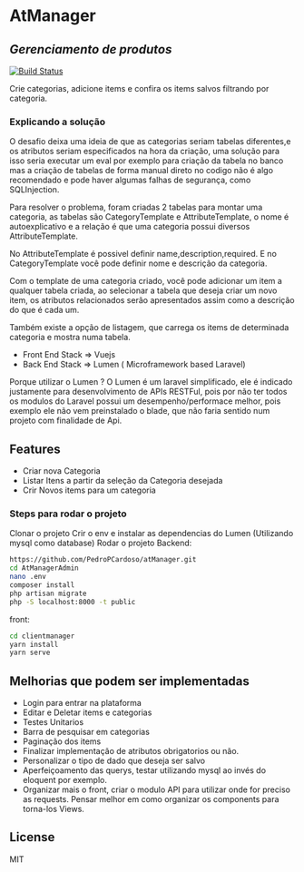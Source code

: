 # AtManager
## _Gerenciamento de produtos_


[![Build Status](https://travis-ci.org/joemccann/dillinger.svg?branch=master)](https://travis-ci.org/joemccann/dillinger)


Crie categorias, adicione items e confira os items salvos filtrando por categoria.

### Explicando a solução

O desafio deixa uma ideia de que as categorias seriam tabelas diferentes,e os atributos seriam especificados na hora da criação, uma solução para isso seria executar um eval por exemplo para criação da tabela no banco mas a criação de tabelas de forma manual direto no codigo não é algo recomendado e pode haver algumas falhas de segurança, como SQLInjection.

Para resolver o problema, foram criadas 2 tabelas para montar uma categoria, as tabelas são CategoryTemplate e AttributeTemplate, o nome é autoexplicativo e a relação é que uma categoria possui diversos AttributeTemplate.

No AttributeTemplate é possivel definir name,description,required. E no CategoryTemplate você pode definir nome e descrição da categoria.

Com o template de uma categoria criado, você pode adicionar um item a qualquer tabela criada, ao selecionar a tabela que deseja criar um novo item, os atributos relacionados serão apresentados assim como a descrição do que é cada um.

Também existe a opção de listagem, que carrega os items de determinada categoria e mostra numa tabela.


- Front End Stack => Vuejs
- Back End Stack => Lumen ( Microframework based Laravel)

Porque utilizar o Lumen ? 
O Lumen é um laravel simplificado, ele é indicado justamente para desenvolvimento de APIs RESTFul, pois por não ter todos os modulos do Laravel possui um desempenho/performace melhor, pois exemplo ele não vem preinstalado o blade, que não faria sentido num projeto com finalidade de Api.


## Features

- Criar nova Categoria
- Listar Itens a partir da seleção da Categoria desejada
- Crir Novos items para um categoria

### Steps para rodar o projeto
Clonar o projeto
Crir o env e instalar as dependencias do Lumen (Utilizando mysql como database)
Rodar o projeto
Backend:
```sh
https://github.com/PedroPCardoso/atManager.git
cd AtManagerAdmin
nano .env
composer install
php artisan migrate
php -S localhost:8000 -t public   
```
front:
```sh
cd clientmanager
yarn install
yarn serve
```

## Melhorias que podem ser implementadas

- Login para entrar na plataforma
- Editar e Deletar items e categorias
- Testes Unitarios
- Barra de pesquisar em categorias
- Paginação dos items
- Finalizar implementação de atributos obrigatorios ou não.
- Personalizar o tipo de dado que deseja ser salvo
- Aperfeiçoamento das querys, testar utilizando mysql ao invés do eloquent por exemplo.
- Organizar mais o front, criar o modulo API para utilizar onde for preciso as requests. Pensar melhor em como organizar os components para torna-los Views.

## License

MIT